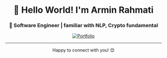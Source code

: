 <div align="center">

# 👋 Hello World! I'm Armin Rahmati

### 🌟 Software Engineer | familiar with NLP, Crypto fundamental

[![Portfolio](https://img.shields.io/badge/🚀_Portfolio-%23000000.svg?style=for-the-badge&logo=react&logoColor=white)](https://arminrmt.github.io/)
</div>

---

<p align="center">
  Happy to connect with you! 😊
</p>
